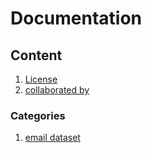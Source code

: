 # Documentation

## Content
1. [License](License.md) 
2. [collaborated by](collaboration.md)

### Categories
1. [email dataset](emails.md)